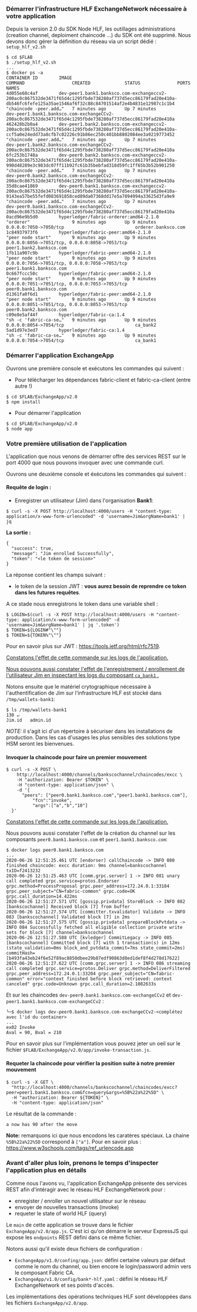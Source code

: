### Démarrer l'infrastructure HLF ExchangeNetwork nécessaire à votre application

Depuis la version 2.0 du SDK Node HLF, les outillages administrations (creation channel, deploiment chaincode ...) du SDK ont été supprimé.
Nous devons donc gérer la définition du réseau via un script dédié : `setup_hlf_v2.sh`

```
$ cd $FLAB
$ ./setup_hlf_v2.sh
...
$ docker ps -a
CONTAINER ID        IMAGE                                                                                                                                                                        COMMAND                  CREATED             STATUS              PORTS                                            NAMES
4d055e68c4af        dev-peer1.bank1.banksco.com-exchangeccv2-200ac0c867532de3471f65d4c1295fbde738280af737d5ecc86179fad20e410a-db546fc6fefe125a35ae1546af6f32c88c84701514af2e4b4831e12987c1c1b4   "chaincode -peer.add…"   7 minutes ago       Up 7 minutes                                                         dev-peer1.bank1.banksco.com-exchangeCCv2-200ac0c867532de3471f65d4c1295fbde738280af737d5ecc86179fad20e410a
462428b2b0a4        dev-peer1.bank2.banksco.com-exchangeccv2-200ac0c867532de3471f65d4c1295fbde738280af737d5ecc86179fad20e410a-ccf5a0e24edd73a8cfb7c02226c91b86ec250c401bb8802084ee3a9219773452   "chaincode -peer.add…"   7 minutes ago       Up 7 minutes                                                         dev-peer1.bank2.banksco.com-exchangeCCv2-200ac0c867532de3471f65d4c1295fbde738280af737d5ecc86179fad20e410a
6fc253b1748a        dev-peer0.bank2.banksco.com-exchangeccv2-200ac0c867532de3471f65d4c1295fbde738280af737d5ecc86179fad20e410a-990d48289e3c983dc07ff11b92fc61b35bebfad318d59fc1ff65b3b52b901250   "chaincode -peer.add…"   7 minutes ago       Up 7 minutes                                                         dev-peer0.bank2.banksco.com-exchangeCCv2-200ac0c867532de3471f65d4c1295fbde738280af737d5ecc86179fad20e410a
35d8cae41869        dev-peer0.bank1.banksco.com-exchangeccv2-200ac0c867532de3471f65d4c1295fbde738280af737d5ecc86179fad20e410a-9143ea57be55fefd083691858ced89da07368dd17e5a7894994a33625d3fa9e9   "chaincode -peer.add…"   7 minutes ago       Up 7 minutes                                                         dev-peer0.bank1.banksco.com-exchangeCCv2-200ac0c867532de3471f65d4c1295fbde738280af737d5ecc86179fad20e410a
0acd96e9b5d0        hyperledger/fabric-orderer:amd64-2.1.0                                                                                                                                       "orderer"                9 minutes ago       Up 9 minutes        0.0.0.0:7050->7050/tcp                           orderer.banksco.com
1c84937973f6        hyperledger/fabric-peer:amd64-2.1.0                                                                                                                                          "peer node start"        9 minutes ago       Up 9 minutes        0.0.0.0:8056->7051/tcp, 0.0.0.0:8058->7053/tcp   peer1.bank2.banksco.com
1fb11a907c9b        hyperledger/fabric-peer:amd64-2.1.0                                                                                                                                          "peer node start"        9 minutes ago       Up 9 minutes        0.0.0.0:7056->7051/tcp, 0.0.0.0:7058->7053/tcp   peer1.bank1.banksco.com
0c667fccc50c        hyperledger/fabric-peer:amd64-2.1.0                                                                                                                                          "peer node start"        9 minutes ago       Up 9 minutes        0.0.0.0:7051->7051/tcp, 0.0.0.0:7053->7053/tcp   peer0.bank1.banksco.com
d1361fa0f6d1        hyperledger/fabric-peer:amd64-2.1.0                                                                                                                                          "peer node start"        9 minutes ago       Up 9 minutes        0.0.0.0:8051->7051/tcp, 0.0.0.0:8053->7053/tcp   peer0.bank2.banksco.com
c09e8e5af44f        hyperledger/fabric-ca:1.4                                                                                                                                                    "sh -c 'fabric-ca-se…"   9 minutes ago       Up 9 minutes        0.0.0.0:8054->7054/tcp                           ca_bank2
5ad1d97e3ed7        hyperledger/fabric-ca:1.4                                                                                                                                                    "sh -c 'fabric-ca-se…"   9 minutes ago       Up 9 minutes        0.0.0.0:7054->7054/tcp                           ca_bank1
```

### Démarrer l'application ExchangeApp

Ouvrons une première console et exécutons les commandes qui suivent :

- Pour télécharger les dépendances fabric-client et fabric-ca-client (entre autre !)

```
$ cd $FLAB/ExchangeApp/v2.0
$ npm install
```

- Pour démarrer l'application

```
$ cd $FLAB/ExchangeApp/v2.0
$ node app
```

### Votre première utilisation de l'application

L'application que nous venons de démarrer offre des services REST sur le port 4000 que nous pouvons invoquer avec une commande curl.

Ouvrons une deuxième console et éxécutons les commandes qui suivent :

#### Requête de login :

- Enregistrer un utilisateur (Jim) dans l'organisation **Bank1**:

```
$ curl -s -X POST http://localhost:4000/users -H "content-type: application/x-www-form-urlencoded" -d 'username=Jim&orgName=bank1' | jq
```

**La sortie :**

```
{
  "success": true,
  "message": "Jim enrolled Successfully",
  "token": "<le token de session>"
}
```

La réponse contient les champs suivant :

- le token de la session JWT : **vous aurez besoin de reprendre ce token dans les futures requêtes**.

A ce stade nous enregistrons le token dans une variable shell :

```
$ LOGIN=$(curl -s -X POST http://localhost:4000/users -H "content-type: application/x-www-form-urlencoded" -d 'username=Jim&orgName=bank1' | jq '.token')
$ TOKEN=${LOGIN#"\""}
$ TOKEN=${TOKEN%"\""}
```

Pour en savoir plus sur JWT : https://tools.ietf.org/html/rfc7519.

[Constatons l'effet de cette commande sur les logs de l'application.](./logs/ex6/login.app.log)

[Nous pouvons aussi constater l'effet de l'enregistrement / enrollement de l'utilisateur Jim en inspectant les logs du composant `ca_bank1` .](./logs/ex6/login.hlfca.log)

Notons ensuite que le matériel crytographique nécessaire à l'authentification de Jim sur l'infrastructure HLF est stocké dans `/tmp/wallets-bank1`:

```
$ ls /tmp/wallets-bank1                                                                                                                                                                                                               130 ↵
Jim.id   admin.id
```

_NOTE:_ il s'agit ici d'un répertoire à sécuriser dans les installations de production. Dans les cas d'usages les plus sensibles des solutions type HSM seront les bienvenues.

#### Invoquer la chaincode pour faire un premier mouvement

```
$ curl -s -X POST \
    http://localhost:4000/channels/bankscochannel/chaincodes/excc \
    -H "authorization: Bearer $TOKEN" \
    -H "content-type: application/json" \
    -d '{
      "peers": ["peer0.bank1.banksco.com","peer1.bank1.banksco.com"],
          "fcn":"invoke",
          "args":["a","b","10"]
  }'
```

[Constatons l'effet de cette commande sur les logs de l'application.](./logs/ex6/invoke_cc.app.log)

Nous pouvons aussi constater l'effet de la création du channel sur les composants `peer0.bank1.banksco.com` et `peer1.bank1.banksco.com`:

```
$ docker logs peer0.bank1.banksco.com
...
2020-06-26 12:51:25.461 UTC [endorser] callChaincode -> INFO 080 finished chaincode: excc duration: 9ms channel=bankscochannel txID=f2413232
2020-06-26 12:51:25.463 UTC [comm.grpc.server] 1 -> INFO 081 unary call completed grpc.service=protos.Endorser grpc.method=ProcessProposal grpc.peer_address=172.24.0.1:33184 grpc.peer_subject="CN=fabric-common" grpc.code=OK grpc.call_duration=14.422ms
2020-06-26 12:51:27.571 UTC [gossip.privdata] StoreBlock -> INFO 082 [bankscochannel] Received block [7] from buffer
2020-06-26 12:51:27.574 UTC [committer.txvalidator] Validate -> INFO 083 [bankscochannel] Validated block [7] in 2ms
2020-06-26 12:51:27.575 UTC [gossip.privdata] prepareBlockPvtdata -> INFO 084 Successfully fetched all eligible collection private write sets for block [7] channel=bankscochannel
2020-06-26 12:51:27.588 UTC [kvledger] CommitLegacy -> INFO 085 [bankscochannel] Committed block [7] with 1 transaction(s) in 12ms (state_validation=0ms block_and_pvtdata_commit=7ms state_commit=2ms) commitHash=[b493fa43eb24f6e52f89ac8850dbee29b87edf90863d8ed1def8f4d278d17622]
2020-06-26 12:51:27.622 UTC [comm.grpc.server] 1 -> INFO 086 streaming call completed grpc.service=protos.Deliver grpc.method=DeliverFiltered grpc.peer_address=172.24.0.1:33204 grpc.peer_subject="CN=fabric-common" error="context finished before block retrieved: context canceled" grpc.code=Unknown grpc.call_duration=2.1082633s
```

Et sur les chaincodes `dev-peer0.bank1.banksco.com-exchangeCCv2` et `dev-peer1.bank1.banksco.com-exchangeCCv2` :

```
╰─$ docker logs dev-peer0.bank1.banksco.com-exchangeCCv2-<complétez avec l'id du container>
...
ex02 Invoke
Aval = 90, Bval = 210
```

Pour en savoir plus sur l'implémentation vous pouvez jeter un oeil sur le fichier `$FLAB/ExchangeApp/v2.0/app/invoke-transaction.js`.

#### Requeter la chaincode pour vérifier la position suite à notre premier mouvement

```
$ curl -s -X GET \
  "http://localhost:4000/channels/bankscochannel/chaincodes/excc?peer=peer1.bank1.banksco.com&fcn=query&args=%5B%22a%22%5D" \
  -H "authorization: Bearer ${TOKEN}" \
  -H "content-type: application/json"
```

Le résultat de la commande :

```
a now has 90 after the move
```

**Note:** remarquons ici que nous encodons les caratères spéciaux. La chaine `%5B%22a%22%5D` correspond à `["a"]`. Pour en savoir plus : https://www.w3schools.com/tags/ref_urlencode.asp

### Avant d'aller plus loin, prenons le temps d'inspecter l'application plus en détails

Comme nous l'avons vu, l'application ExchangeApp présente des services REST afin d'intéragir avec le réseau HLF ExchangeNetwork pour :

- enregister / enroller un nouvel utilisateur sur le réseau
- envoyer de nouvelles transactions (invoke)
- requeter le state of world HLF (query)

Le `main` de cette application se trouve dans le fichier `ExchangeApp/v2.0/app.js`. C'est ici qu'on démarre le serveur ExpressJS qui expose les `endpoints` REST défini dans ce même fichier.

Notons aussi qu'il existe deux fichiers de configuration :

- `ExchangeApp/v1.0/confing/app.json`: défini certaine valeurs par défaut comme le nom du channel, ou bien encore le login/password admin vers le composant Fabric CA.
- `ExchangeApp/v1.0/config/bank*-hlf.yaml` : défini le réseau HLF ExchangeNetwork et ses points d'accès.

Les implémentations des opérations techniques HLF sont développées dans les fichiers `ExchangeApp/v2.0/app`.

